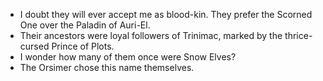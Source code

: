 - I doubt they will ever accept me as blood-kin. They prefer the Scorned One over the Paladin of Auri-El.
- Their ancestors were loyal followers of Trinimac, marked by the thrice-cursed Prince of Plots.
- I wonder how many of them once were Snow Elves?
- The Orsimer chose this name themselves. 
